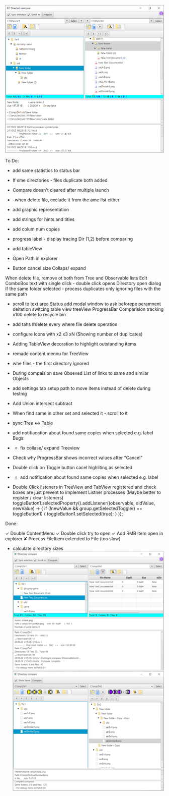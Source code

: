 

![img_3.png](img_3.png)





To Do:
- add same statistics to status bar
- If sme directories - files duplicate both added
- Compare doesn't cleared after multiple launch
- -when delete file, exclude it from the ame list either
- add graphic representation
- add strings for hints and titles


- add colum num copies

- progress label - display tracing Dir (1,2) before comparing
- add tableView
- Open Path in explorer
- Button cancel size
Collaps/ expand


When delete file, remove ot both from Tree and Observable lists
Edit ComboBox text with single click - double click opens Directory open dialog
If the same folder selected - process duplicates only ignoring files with the same path

- scroll to text area Status 
add modal window to ask beforepe peramnent deltetion
switcing table view treeView
ProgressBar Comparision tracking x100
delete to recycle bin
- add tahs #delete every where file delete operation
- configure Icons with x2 x3 xN (Showing number of duplicates)
- Adding TableView decoration to highlight outstanding items
- remade content mennu for TreeView
- whe files - the first directory ignored
- During compaision save Obseved List of links to same and similar Objects
- add settings tab setup path to move items instead of delete during testnig
- Add Union intersect subtract

- When find same in other set and selected it - scroll to it 
- sync Tree <-> Table
- add notifiacation about found same copies when selected e.g. label
Bugs:
- - fix collase/ expand Treeview
- Check why ProgressBar shows incorrect values after "Cancel"
- Double click on Toggle button cacel highliting as selected
- - add notification about found same copies when selected e.g. label
- Double Click listeners in TreeView and TabView registered and check boxes are just prevent to implement Listner processes (Maybe better to register / clear listeners)
        toggleButton1.selectedProperty().addListener((observable, oldValue, newValue) -> {
            if (!newValue && group.getSelectedToggle() == toggleButton1) {
                toggleButton1.setSelected(true);
            }
        });

Done:

✓ Double ContentMenu 
✓ Double click try to open
✓ Add RMB Item open in explorer
✘ Process FileItiem extended to File (too slow)
- calculate directory sizes
![img_2.png](img_2.png)
![img_1.png](img_1.png)